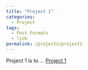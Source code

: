 ```yaml
---
title: "Project 1"
categories:
  - Project
tags:
  - Post Formats
  - link
permalink: /projects/project1
---
```


Project 1 is to ...
[Project 1](../files/project1.pdf)
